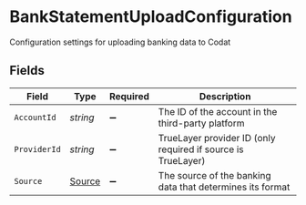 # BankStatementUploadConfiguration

Configuration settings for uploading banking data to Codat


## Fields

| Field                                                        | Type                                                         | Required                                                     | Description                                                  |
| ------------------------------------------------------------ | ------------------------------------------------------------ | ------------------------------------------------------------ | ------------------------------------------------------------ |
| `AccountId`                                                  | *string*                                                     | :heavy_minus_sign:                                           | The ID of the account in the third-party platform            |
| `ProviderId`                                                 | *string*                                                     | :heavy_minus_sign:                                           | TrueLayer provider ID (only required if source is TrueLayer) |
| `Source`                                                     | [Source](../../Models/Shared/Source.md)                      | :heavy_minus_sign:                                           | The source of the banking data that determines its format    |